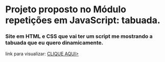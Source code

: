 # Projeto proposto no Módulo repetições em JavaScript: tabuada.

### Site em HTML e CSS que vai ter um script me mostrando a tabuada que eu quero dinamicamente.
 link para visualizar: <a href="https://gerador-de-tabuada-drigobarbosa.vercel.app/
">CLIQUE AQUI>
